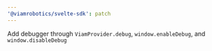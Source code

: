 ```yaml
---
'@viamrobotics/svelte-sdk': patch
---
```


Add debugger through `ViamProvider.debug`, `window.enableDebug`, and `window.disableDebug`
